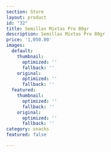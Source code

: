 ```yaml
---
section: Store
layout: product
id: "32"
title: Semillas Mixtas Pro 80gr
description: Semillas Mixtas Pro 80gr
price: '1,050.00'
images:
  default:
    thumbnail:
      optimized: ''
      fallback: ''
    original:
      optimized: ''
      fallback: ''
  featured:
    thumbnail:
      optimized: ''
      fallback: ''
    original:
      optimized: ''
      fallback: ''
category: snacks
featured: false

---
```


